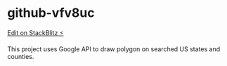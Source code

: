 # github-vfv8uc

[Edit on StackBlitz ⚡️](https://stackblitz.com/edit/github-vfv8uc)

This project uses Google API to draw polygon on searched US states and counties.
